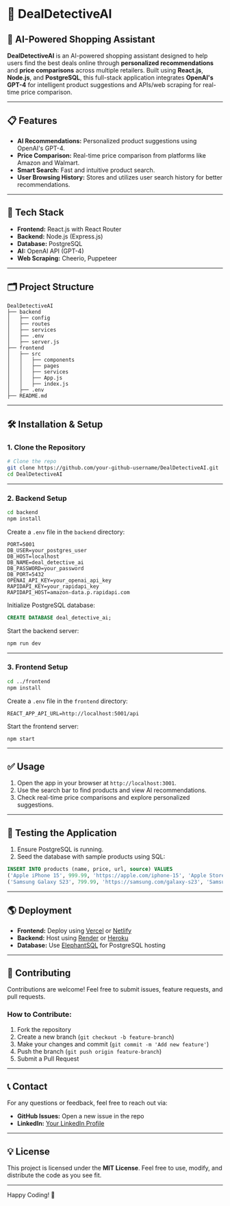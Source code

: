 # 🛒 DealDetectiveAI

## 🚀 **AI-Powered Shopping Assistant**

**DealDetectiveAI** is an AI-powered shopping assistant designed to help users find the best deals online through **personalized recommendations** and **price comparisons** across multiple retailers. Built using **React.js**, **Node.js**, and **PostgreSQL**, this full-stack application integrates **OpenAI's GPT-4** for intelligent product suggestions and APIs/web scraping for real-time price comparison.

---

## 📋 **Features**
- **AI Recommendations:** Personalized product suggestions using OpenAI's GPT-4.
- **Price Comparison:** Real-time price comparison from platforms like Amazon and Walmart.
- **Smart Search:** Fast and intuitive product search.
- **User Browsing History:** Stores and utilizes user search history for better recommendations.

---

## 🧩 **Tech Stack**
- **Frontend:** React.js with React Router
- **Backend:** Node.js (Express.js)
- **Database:** PostgreSQL
- **AI:** OpenAI API (GPT-4)
- **Web Scraping:** Cheerio, Puppeteer

---

## 🗂️ **Project Structure**
```plaintext
DealDetectiveAI
├── backend
│   ├── config
│   ├── routes
│   ├── services
│   ├── .env
│   ├── server.js
├── frontend
│   ├── src
│   │   ├── components
│   │   ├── pages
│   │   ├── services
│   │   ├── App.js
│   │   ├── index.js
│   ├── .env
├── README.md
```

---

## 🛠️ **Installation & Setup**

### 1. **Clone the Repository**
```bash
# Clone the repo
git clone https://github.com/your-github-username/DealDetectiveAI.git
cd DealDetectiveAI
```

---

### 2. **Backend Setup**
```bash
cd backend
npm install
```

Create a `.env` file in the `backend` directory:
```env
PORT=5001
DB_USER=your_postgres_user
DB_HOST=localhost
DB_NAME=deal_detective_ai
DB_PASSWORD=your_password
DB_PORT=5432
OPENAI_API_KEY=your_openai_api_key
RAPIDAPI_KEY=your_rapidapi_key
RAPIDAPI_HOST=amazon-data.p.rapidapi.com
```

Initialize PostgreSQL database:
```sql
CREATE DATABASE deal_detective_ai;
```

Start the backend server:
```bash
npm run dev
```

---

### 3. **Frontend Setup**
```bash
cd ../frontend
npm install
```

Create a `.env` file in the `frontend` directory:
```env
REACT_APP_API_URL=http://localhost:5001/api
```

Start the frontend server:
```bash
npm start
```

---

## ✅ **Usage**
1. Open the app in your browser at `http://localhost:3001`.
2. Use the search bar to find products and view AI recommendations.
3. Check real-time price comparisons and explore personalized suggestions.

---

## 🧪 **Testing the Application**
1. Ensure PostgreSQL is running.
2. Seed the database with sample products using SQL:
```sql
INSERT INTO products (name, price, url, source) VALUES
('Apple iPhone 15', 999.99, 'https://apple.com/iphone-15', 'Apple Store'),
('Samsung Galaxy S23', 799.99, 'https://samsung.com/galaxy-s23', 'Samsung Store');
```

---

## 🌎 **Deployment**
- **Frontend:** Deploy using [Vercel](https://vercel.com/) or [Netlify](https://www.netlify.com/)
- **Backend:** Host using [Render](https://render.com/) or [Heroku](https://www.heroku.com/)
- **Database:** Use [ElephantSQL](https://www.elephantsql.com/) for PostgreSQL hosting

---

## 🤝 **Contributing**
Contributions are welcome! Feel free to submit issues, feature requests, and pull requests.

### **How to Contribute:**
1. Fork the repository
2. Create a new branch (`git checkout -b feature-branch`)
3. Make your changes and commit (`git commit -m 'Add new feature'`)
4. Push the branch (`git push origin feature-branch`)
5. Submit a Pull Request

---

## 📞 **Contact**
For any questions or feedback, feel free to reach out via:
- **GitHub Issues:** Open a new issue in the repo
- **LinkedIn:** [Your LinkedIn Profile](#)

---

## 💡 **License**
This project is licensed under the **MIT License**. Feel free to use, modify, and distribute the code as you see fit.

---

Happy Coding! 🚀

